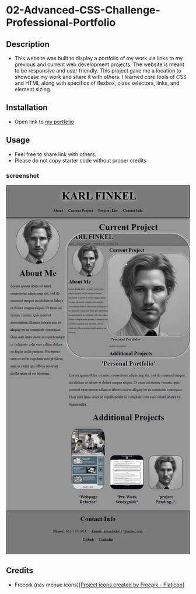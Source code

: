 # 02-Advanced-CSS-Challenge-Professional-Portfolio

## Description

- This website was built to display a portfolio of my work via links to my previous and current web development projects. The website is meant to be responsive and user friendly. This project gave me a location to showcase my work and share it with others. I learned core tools of CSS and HTML along with specifics of flexbox, class selectors, links, and element sizing. 

## Installation
- Open link to [my portfolio](https://meister7k.github.io/02-Advanced-CSS-Challenge-Professional-Portfolio/)

## Usage
- Feel free to share link with others. 
- Please do not copy starter code without proper credits 

### screenshot 
![screenshot](./assets/photos/Portfolio-project-readme-capture.png)

## Credits 

- Freepik (nav menue icons)[<a href="https://www.flaticon.com/free-icons/project" title="project icons">Project icons created by Freepik - Flaticon</a>]